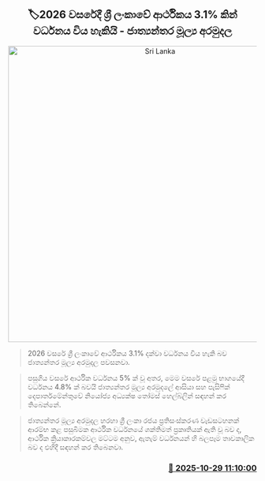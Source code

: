 <p align='center'><b><h2 align='center' title='Sri Lanka's economy could grow by 3.1% in 2026 - International Monetary Fund'>🏷2026 වසරේදී ශ්‍රී ලංකාවේ ආර්ථිකය 3.1% කින් වර්ධනය විය හැකියි - ජාත්‍යන්තර මූල්‍ය අරමුදල</h2></b></p>
<p align='center'><img src='https://helakuru.sgp1.cdn.digitaloceanspaces.com/esana/images/lib/imf.jpg' width='600' alt='Sri Lanka's economy could grow by 3.1% in 2026 - International Monetary Fund'></p>

> 2026 වසරේ ශ්‍රී ලංකාවේ ආර්ථිකය 3.1% දක්වා වර්ධනය විය හැකි බව ජාත්‍යන්තර මූල්‍ය අරමුදල පවසනවා.

> පසුගිය වසරේ ආර්ථික වර්ධනය 5% ක් වූ අතර, මෙම වසරේ පළමු භාගයේදී වර්ධනය 4.8% ක් බවයි ජාත්‍යන්තර මූල්‍ය අරමුදලේ ආසියා සහ පැසිෆික් දෙපාර්තමේන්තුවේ නියෝජ්‍ය අධ්‍යක්ෂ තෝමස් හෙල්බ්ලින් සඳහන් කර තිබෙන්නේ.

> ජාත්‍යන්තර මූල්‍ය අරමුදල හරහා ශ්‍රී ලංකා රජය ප්‍රතිසංස්කරණ වැඩසටහනක් ආරම්භ කළ පසුබිමක ආර්ථික වර්ධනයේ ශක්තිමත් ප්‍රකෘතියක් ඇති වූ බව ද, ආර්ථික ක්‍රියාකාරකම්වල මට්ටම අනුව, ඇතැම් වර්ධනයන් හි බලපෑම තාවකාලික බව ද එහිදී සඳහන් කර තිබෙනවා.



<h3 align='right'><a href='https://www.helakuru.lk/esana/p/114889/'>📅 2025-10-29 11:10:00</a></h3>

